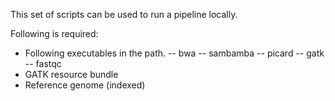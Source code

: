 This set of scripts can be used to run a pipeline locally.

Following is required:
 - Following executables in the path.
 -- bwa
 -- sambamba
 -- picard
 -- gatk
 -- fastqc
 - GATK resource bundle
 - Reference genome (indexed)